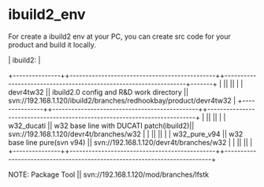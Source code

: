ibuild2_env
===========

For create a ibuild2 env at your PC, you can create src code for your product and build it locally. 



| ibuild2:                                                                                                                                  |

+---------------++----------------------------------------------++------------------------------------------------------------------+-------+
|               ||                                              ||                                                                          |
| devr4tw32	||	ibuild2.0 config and R&D work directory	||	svn://192.168.1.120/ibuild2/branches/redhookbay/product/devr4tw32   |
+---------------++----------------------------------------------++--------------------------------------------------------------------------+
|               ||                                              ||                                                                          |
| w32_ducati	||	w32 base line with DUCATI patch(ibuild2)||	svn://192.168.1.120/devr4t/branches/w32                             |
|               ||                                              ||                                                                          |
| w32_pure_v94	||	w32 base line pure(svn v94)		||	svn://192.168.1.120/devr4t/branches/w32                             |
|               ||                                              ||                                                                          |
+---------------++----------------------------------------------++--------------------------------------------------------------------------+

  NOTE:
	Package Tool ||	svn://192.168.1.120/mod/branches/lfstk

